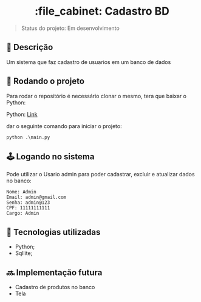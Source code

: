 <h1 align="center">:file_cabinet: Cadastro BD</h1>

>Status do projeto: Em desenvolvimento

## :memo: Descrição
Um sistema que faz cadastro de usuarios em um banco de dados

## :rocket: Rodando o projeto
Para rodar o repositório é necessário clonar o mesmo, tera que baixar o Python: 

Python: <a href="https://www.python.org/downloads/">Link</a>

dar o seguinte comando para iniciar o projeto:

```
python .\main.py
```
## :joystick: Logando no sistema

Pode utilizar o Usario admin para poder cadastrar, excluir e atualizar dados no banco:
```
Nome: Admin
Email: admin@gmail.com
Senha: admin@123
CPF: 11111111111
Cargo: Admin
```


## :wrench: Tecnologias utilizadas
* Python;
* Sqllite;

## :soon: Implementação futura
* Cadastro de produtos no banco
* Tela
